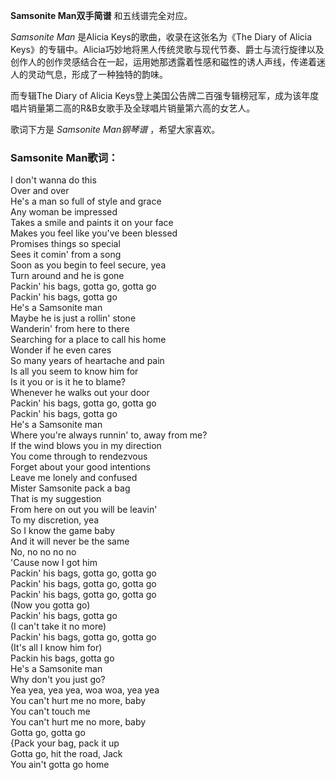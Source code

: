 

**Samsonite Man双手简谱** 和五线谱完全对应。

_Samsonite Man_ 是Alicia Keys的歌曲，收录在这张名为《The Diary of Alicia
Keys》的专辑中。Alicia巧妙地将黑人传统灵歌与现代节奏、爵士与流行旋律以及创作人的创作灵感结合在一起，运用她那透露着性感和磁性的诱人声线，传递着迷人的灵动气息，形成了一种独特的韵味。

而专辑The Diary of Alicia Keys登上美国公告牌二百强专辑榜冠军，成为该年度唱片销量第二高的R&B女歌手及全球唱片销量第六高的女艺人。

歌词下方是 _Samsonite Man钢琴谱_ ，希望大家喜欢。

### Samsonite Man歌词：

I don't wanna do this  
Over and over  
He's a man so full of style and grace  
Any woman be impressed  
Takes a smile and paints it on your face  
Makes you feel like you've been blessed  
Promises things so special  
Sees it comin' from a song  
Soon as you begin to feel secure, yea  
Turn around and he is gone  
Packin' his bags, gotta go, gotta go  
Packin' his bags, gotta go  
He's a Samsonite man  
Maybe he is just a rollin' stone  
Wanderin' from here to there  
Searching for a place to call his home  
Wonder if he even cares  
So many years of heartache and pain  
Is all you seem to know him for  
Is it you or is it he to blame?  
Whenever he walks out your door  
Packin' his bags, gotta go, gotta go  
Packin' his bags, gotta go  
He's a Samsonite man  
Where you're always runnin' to, away from me?  
If the wind blows you in my direction  
You come through to rendezvous  
Forget about your good intentions  
Leave me lonely and confused  
Mister Samsonite pack a bag  
That is my suggestion  
From here on out you will be leavin'  
To my discretion, yea  
So I know the game baby  
And it will never be the same  
No, no no no no  
'Cause now I got him  
Packin' his bags, gotta go, gotta go  
Packin' his bags, gotta go, gotta go  
Packin' his bags, gotta go, gotta go  
(Now you gotta go)  
Packin' his bags, gotta go  
(I can't take it no more)  
Packin' his bags, gotta go, gotta go  
(It's all I know him for)  
Packin his bags, gotta go  
He's a Samsonite man  
Why don't you just go?  
Yea yea, yea yea, woa woa, yea yea  
You can't hurt me no more, baby  
You can't touch me  
You can't hurt me no more, baby  
Gotta go, gotta go  
{Pack your bag, pack it up  
Gotta go, hit the road, Jack  
You ain't gotta go home

